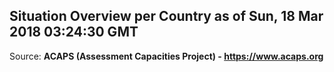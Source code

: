 ## Situation Overview per Country as of Sun, 18 Mar 2018 03:24:30 GMT

Source: **ACAPS (Assessment Capacities Project) - https://www.acaps.org**
